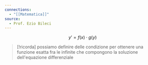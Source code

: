 ```yaml
---
connections:
  - "[[Matematica]]"
source:
  - Prof. Ezio Bileci
---
```

$$y' = f(x) \cdot g(y)$$

>[!ricorda]
>possiamo definire delle condizione per ottenere una funzione esatta fra le infinite che compongono la soluzione dell'equazione differenziale
